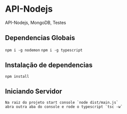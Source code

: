 # API-Nodejs
API-Nodejs, MongoDB, Testes


## Dependencias Globais

`npm i -g nodemon`
`npm i -g typescript`

## Instalação de dependencias
 `npm install`


 ## Iniciando Servidor
    Na raiz do projeto start console `node dist/main.js`
    abra outra aba do console e rode o typescript `tsc -w`